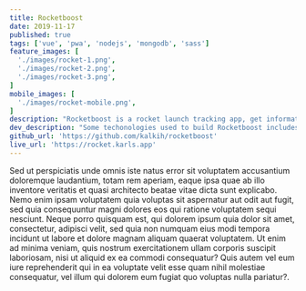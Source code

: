 ```yaml
---
title: Rocketboost
date: 2019-11-17
published: true
tags: ['vue', 'pwa', 'nodejs', 'mongodb', 'sass']
feature_images: [
  './images/rocket-1.png',
  './images/rocket-2.png',
  './images/rocket-3.png',
]
mobile_images: [
  './images/rocket-mobile.png',
]
description: "Rocketboost is a rocket launch tracking app, get information and stay updated about past and upcoming rocket launches and other space related events."
dev_description: "Some techonologies used to build Rocketboost includes vue, vuex, nodejs, fastify & mongodb."
github_url: 'https://github.com/kalkih/rocketboost'
live_url: 'https://rocket.karls.app'
---
```


Sed ut perspiciatis unde omnis iste natus error sit voluptatem accusantium doloremque laudantium, totam rem aperiam, eaque ipsa quae ab illo inventore veritatis et quasi architecto beatae vitae dicta sunt explicabo. Nemo enim ipsam voluptatem quia voluptas sit aspernatur aut odit aut fugit, sed quia consequuntur magni dolores eos qui ratione voluptatem sequi nesciunt. Neque porro quisquam est, qui dolorem ipsum quia dolor sit amet, consectetur, adipisci velit, sed quia non numquam eius modi tempora incidunt ut labore et dolore magnam aliquam quaerat voluptatem. Ut enim ad minima veniam, quis nostrum exercitationem ullam corporis suscipit laboriosam, nisi ut aliquid ex ea commodi consequatur? Quis autem vel eum iure reprehenderit qui in ea voluptate velit esse quam nihil molestiae consequatur, vel illum qui dolorem eum fugiat quo voluptas nulla pariatur?.
